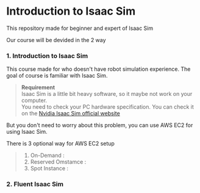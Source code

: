 # Introduction to Isaac Sim

This repository made for beginner and expert of Isaac Sim

Our course will be devided in the 2 way

### 1. Introduction to Isaac Sim

This course made for who doesn't have robot simulation experience.
The goal of course is familiar with Isaac Sim.

>  **Requirement** <br>
>   Isaac Sim is a little bit heavy software, so it maybe not work on your computer. <br> You need to check your PC hardware specification. You can check  it on the [Nvidia Isaac Sim official website](https://docs.omniverse.nvidia.com/isaacsim/latest/installation/requirements.html)

But you don't need to worry about this problem, you can use AWS EC2 for using Isaac Sim.

There is 3 optional way for AWS EC2 setup

> 1. On-Demand : 
> 2. Reserved Omstamce :
> 3. Spot Instance :



### 2. Fluent Isaac Sim
